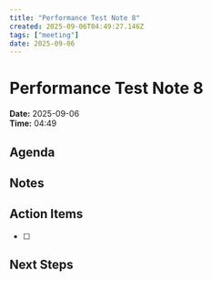 ```yaml
---
title: "Performance Test Note 8"
created: 2025-09-06T04:49:27.146Z
tags: ["meeting"]
date: 2025-09-06
---
```


# Performance Test Note 8

**Date:** 2025-09-06  
**Time:** 04:49  

## Agenda


## Notes


## Action Items
- [ ] 

## Next Steps
